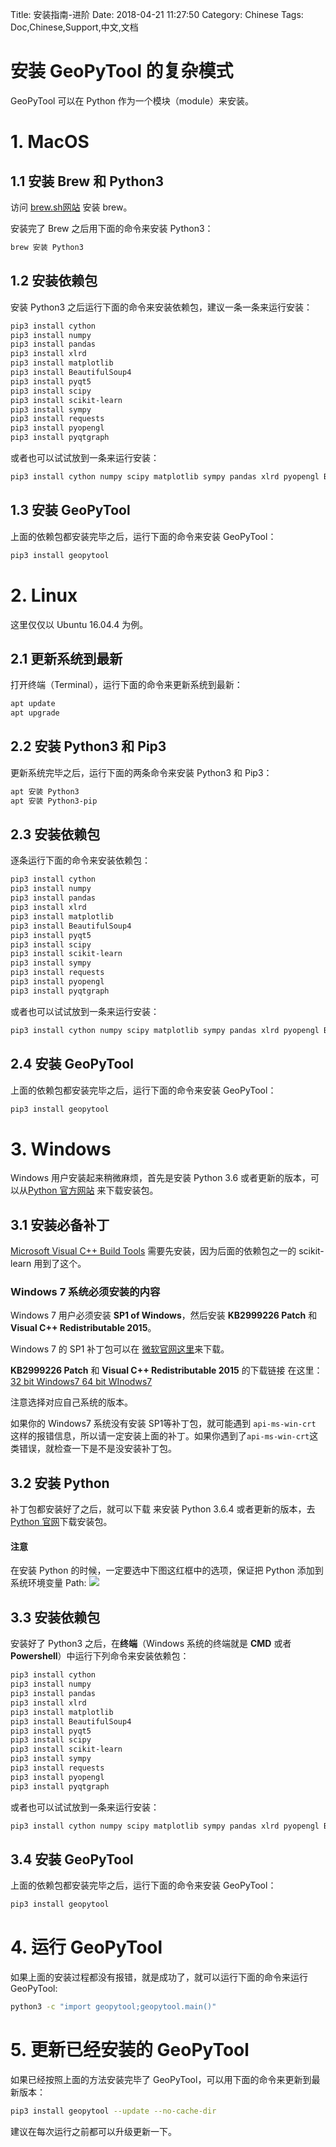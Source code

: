 Title: 安装指南-进阶
Date: 2018-04-21 11:27:50
Category:  Chinese
Tags: Doc,Chinese,Support,中文,文档


# 安装 GeoPyTool 的复杂模式

GeoPyTool 可以在 Python 作为一个模块（module）来安装。

# 1. MacOS

## 1.1 安装 Brew 和 Python3

访问 [brew.sh网站](http://brew.sh/) 安装 brew。

安装完了 Brew 之后用下面的命令来安装 Python3：
```Bash
brew 安装 Python3
```
## 1.2 安装依赖包

安装 Python3 之后运行下面的命令来安装依赖包，建议一条一条来运行安装：
```Bash
pip3 install cython
pip3 install numpy
pip3 install pandas
pip3 install xlrd
pip3 install matplotlib
pip3 install BeautifulSoup4
pip3 install pyqt5
pip3 install scipy
pip3 install scikit-learn
pip3 install sympy
pip3 install requests
pip3 install pyopengl
pip3 install pyqtgraph
```

或者也可以试试放到一条来运行安装：
```Bash
pip3 install cython numpy scipy matplotlib sympy pandas xlrd pyopengl BeautifulSoup4 pyqt5 scikit-learn requests pyqtgraph
```
## 1.3 安装 GeoPyTool

上面的依赖包都安装完毕之后，运行下面的命令来安装 GeoPyTool：
```Bash
pip3 install geopytool
```


# 2. Linux

这里仅仅以 Ubuntu 16.04.4 为例。

## 2.1 更新系统到最新

打开终端（Terminal），运行下面的命令来更新系统到最新：
```Bash
apt update
apt upgrade
```
## 2.2 安装 Python3 和 Pip3

更新系统完毕之后，运行下面的两条命令来安装 Python3 和 Pip3：
```Bash
apt 安装 Python3
apt 安装 Python3-pip
```

## 2.3 安装依赖包

逐条运行下面的命令来安装依赖包：
```Bash
pip3 install cython
pip3 install numpy
pip3 install pandas
pip3 install xlrd
pip3 install matplotlib
pip3 install BeautifulSoup4
pip3 install pyqt5
pip3 install scipy
pip3 install scikit-learn
pip3 install sympy
pip3 install requests
pip3 install pyopengl
pip3 install pyqtgraph
```

或者也可以试试放到一条来运行安装：
```Bash
pip3 install cython numpy scipy matplotlib sympy pandas xlrd pyopengl BeautifulSoup4 pyqt5 scikit-learn requests pyqtgraph
```
## 2.4 安装 GeoPyTool

上面的依赖包都安装完毕之后，运行下面的命令来安装 GeoPyTool：
```Bash
pip3 install geopytool
```



# 3. Windows

Windows 用户安装起来稍微麻烦，首先是安装 Python 3.6 或者更新的版本，可以从[Python 官方网站](https://www.python.org/downloads/) 来下载安装包。

## 3.1 安装必备补丁

[Microsoft Visual C++ Build Tools](http://landinghub.visualstudio.com/visual-cpp-build-tools) 需要先安装，因为后面的依赖包之一的 scikit-learn 用到了这个。

### Windows 7 系统必须安装的内容

Windows 7 用户必须安装 **SP1 of Windows**，然后安装 **KB2999226 Patch** 和 **Visual C++ Redistributable 2015**。

Windows 7 的 SP1 补丁包可以在 [微软官网这里](https://support.microsoft.com/en-us/help/15090/windows-7-install-service-pack-1-sp1)来下载。

**KB2999226 Patch** 和 **Visual C++ Redistributable 2015** 的下载链接 在这里：
[32 bit Windows7 ](https://pan.baidu.com/s/1kVwSQ95)
[64 bit WInodws7 ](https://pan.baidu.com/s/1qY34ocW)

注意选择对应自己系统的版本。


如果你的 Windows7 系统没有安装 SP1等补丁包，就可能遇到 `api-ms-win-crt` 这样的报错信息，所以请一定安装上面的补丁。如果你遇到了`api-ms-win-crt`这类错误，就检查一下是不是没安装补丁包。


## 3.2 安装 Python

补丁包都安装好了之后，就可以下载 来安装 Python 3.6.4 或者更新的版本，去[Python 官网](https://www.python.org/downloads/windows/)下载安装包。

#### 注意

在安装 Python 的时候，一定要选中下图这红框中的选项，保证把 Python 添加到系统环境变量 Path:
![](https://raw.githubusercontent.com/GeoPyTool/GeoPyTool/master/img/WindowsInstallAddPythonToPath.png)




## 3.3 安装依赖包

安装好了 Python3 之后，在**终端**（Windows 系统的终端就是 **CMD** 或者 **Powershell**）中运行下列命令来安装依赖包：


```Bash
pip3 install cython
pip3 install numpy
pip3 install pandas
pip3 install xlrd
pip3 install matplotlib
pip3 install BeautifulSoup4
pip3 install pyqt5
pip3 install scipy
pip3 install scikit-learn
pip3 install sympy
pip3 install requests
pip3 install pyopengl
pip3 install pyqtgraph
```

或者也可以试试放到一条来运行安装：
```Bash
pip3 install cython numpy scipy matplotlib sympy pandas xlrd pyopengl BeautifulSoup4 pyqt5 scikit-learn requests pyqtgraph
```

## 3.4 安装 GeoPyTool
上面的依赖包都安装完毕之后，运行下面的命令来安装 GeoPyTool：
```Bash
pip3 install geopytool
```


# 4. 运行 GeoPyTool

如果上面的安装过程都没有报错，就是成功了，就可以运行下面的命令来运行 GeoPyTool:
```Bash
python3 -c "import geopytool;geopytool.main()"
```

# 5. 更新已经安装的 GeoPyTool

如果已经按照上面的方法安装完毕了 GeoPyTool，可以用下面的命令来更新到最新版本：
```Bash
pip3 install geopytool --update --no-cache-dir
```

建议在每次运行之前都可以升级更新一下。


